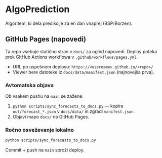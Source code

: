 # AlgoPrediction
Algoritem, ki dela predikcije za en dan vnaprej (BSP/Borzen).

## GitHub Pages (napovedi)

Ta repo vsebuje statično stran v `docs/` za ogled napovedi. Deploy poteka prek GitHub Actions workflowa v `.github/workflows/pages.yml`.

- URL po uspešnem deployu: `https://<username>.github.io/<repo>/`
- Viewer bere datoteke iz `docs/data/manifest.json` (najnovejša prva).

### Avtomatska objava
Ob vsakem pushu na `main` se zažene:
1. `python scripts/sync_forecasts_to_docs.py` — kopira `out/forecast_*.json` v `docs/data/` in zgradi `manifest.json`.
2. Objavi mapo `docs/` na GitHub Pages.

### Ročno osveževanje lokalno
```bash
python scripts/sync_forecasts_to_docs.py
```
Commit + push na `main` sproži deploy.

